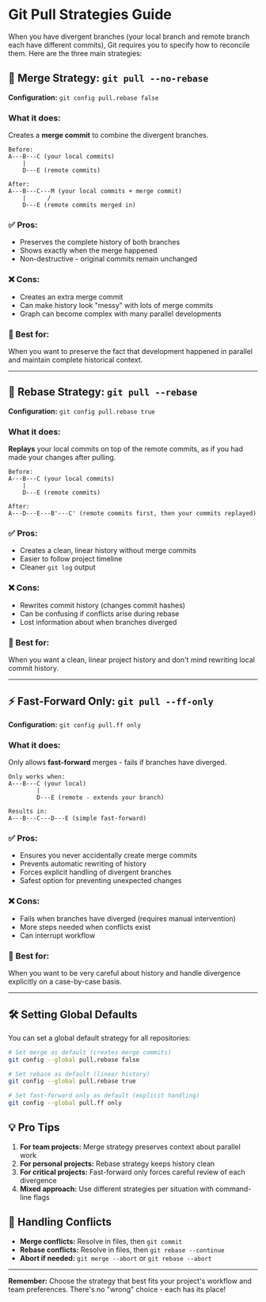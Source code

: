 # Git Pull Strategies Guide

When you have divergent branches (your local branch and remote branch each have different commits), Git requires you to specify how to reconcile them. Here are the three main strategies:

## 🔀 Merge Strategy: `git pull --no-rebase`

**Configuration:** `git config pull.rebase false`

### What it does:
Creates a **merge commit** to combine the divergent branches.

```
Before:
A---B---C (your local commits)
    |
    D---E (remote commits)

After:
A---B---C---M (your local commits + merge commit)
    |      /
    D---E (remote commits merged in)
```

### ✅ Pros:
- Preserves the complete history of both branches
- Shows exactly when the merge happened
- Non-destructive - original commits remain unchanged

### ❌ Cons:
- Creates an extra merge commit
- Can make history look "messy" with lots of merge commits
- Graph can become complex with many parallel developments

### 🎯 Best for:
When you want to preserve the fact that development happened in parallel and maintain complete historical context.

---

## 🔄 Rebase Strategy: `git pull --rebase`

**Configuration:** `git config pull.rebase true`

### What it does:
**Replays** your local commits on top of the remote commits, as if you had made your changes after pulling.

```
Before:
A---B---C (your local commits)
    |
    D---E (remote commits)

After:
A---D---E---B'---C' (remote commits first, then your commits replayed)
```

### ✅ Pros:
- Creates a clean, linear history without merge commits
- Easier to follow project timeline
- Cleaner `git log` output

### ❌ Cons:
- Rewrites commit history (changes commit hashes)
- Can be confusing if conflicts arise during rebase
- Lost information about when branches diverged

### 🎯 Best for:
When you want a clean, linear project history and don't mind rewriting local commit history.

---

## ⚡ Fast-Forward Only: `git pull --ff-only`

**Configuration:** `git config pull.ff only`

### What it does:
Only allows **fast-forward** merges - fails if branches have diverged.

```
Only works when:
A---B---C (your local)
        |
        D---E (remote - extends your branch)

Results in:
A---B---C---D---E (simple fast-forward)
```

### ✅ Pros:
- Ensures you never accidentally create merge commits
- Prevents automatic rewriting of history
- Forces explicit handling of divergent branches
- Safest option for preventing unexpected changes

### ❌ Cons:
- Fails when branches have diverged (requires manual intervention)
- More steps needed when conflicts exist
- Can interrupt workflow

### 🎯 Best for:
When you want to be very careful about history and handle divergence explicitly on a case-by-case basis.

---

## 🛠️ Setting Global Defaults

You can set a global default strategy for all repositories:

```bash
# Set merge as default (creates merge commits)
git config --global pull.rebase false

# Set rebase as default (linear history)
git config --global pull.rebase true

# Set fast-forward only as default (explicit handling)
git config --global pull.ff only
```

## 💡 Pro Tips

1. **For team projects:** Merge strategy preserves context about parallel work
2. **For personal projects:** Rebase strategy keeps history clean
3. **For critical projects:** Fast-forward only forces careful review of each divergence
4. **Mixed approach:** Use different strategies per situation with command-line flags

## 🔧 Handling Conflicts

- **Merge conflicts:** Resolve in files, then `git commit`
- **Rebase conflicts:** Resolve in files, then `git rebase --continue`
- **Abort if needed:** `git merge --abort` or `git rebase --abort`

---

**Remember:** Choose the strategy that best fits your project's workflow and team preferences. There's no "wrong" choice - each has its place!
